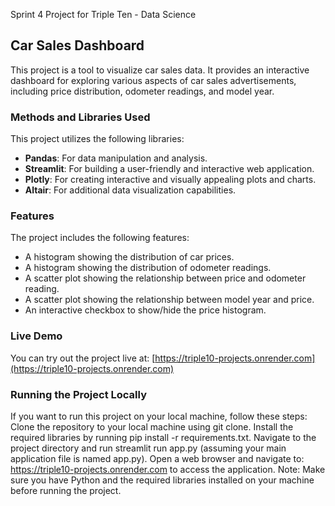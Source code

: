 Sprint 4 Project for Triple Ten - Data Science

## Car Sales Dashboard
This project is a tool to visualize car sales data. It provides an interactive dashboard for exploring various aspects of car sales advertisements, including price distribution, odometer readings, and model year.

### Methods and Libraries Used
This project utilizes the following libraries:
- **Pandas**: For data manipulation and analysis.
- **Streamlit**: For building a user-friendly and interactive web application.
- **Plotly**: For creating interactive and visually appealing plots and charts.
- **Altair**: For additional data visualization capabilities.

### Features
The project includes the following features:
- A histogram showing the distribution of car prices.
- A histogram showing the distribution of odometer readings.
- A scatter plot showing the relationship between price and odometer reading.
- A scatter plot showing the relationship between model year and price.
- An interactive checkbox to show/hide the price histogram.

### Live Demo
You can try out the project live at: [https://triple10-projects.onrender.com](https://triple10-projects.onrender.com)

### Running the Project Locally
If you want to run this project on your local machine, follow these steps:
Clone the repository to your local machine using git clone.
Install the required libraries by running pip install -r requirements.txt.
Navigate to the project directory and run streamlit run app.py (assuming your main application file is named app.py).
Open a web browser and navigate to: https://triple10-projects.onrender.com to access the application.
Note: Make sure you have Python and the required libraries installed on your machine before running the project.
